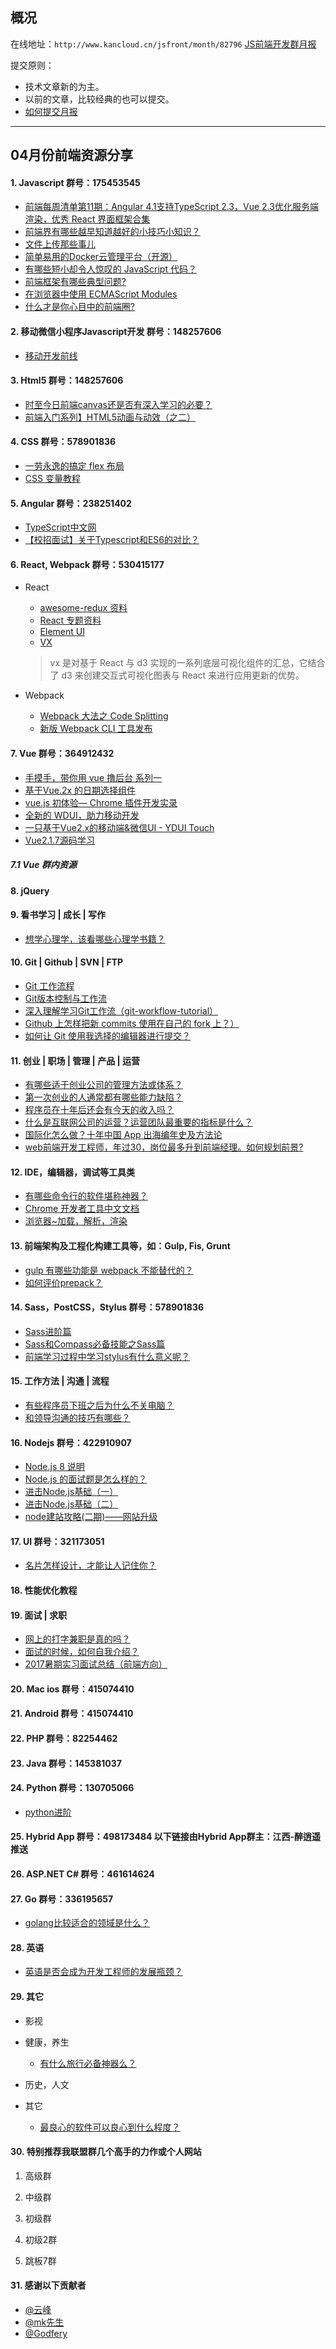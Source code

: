 ﻿## 概况

在线地址：`http://www.kancloud.cn/jsfront/month/82796` [JS前端开发群月报](http://www.kancloud.cn/jsfront/month/82796)


提交原则：

- 技术文章新的为主。
- 以前的文章，比较经典的也可以提交。
- [如何提交月报](http://www.kancloud.cn/jsfront/month/227309)

---


## 04月份前端资源分享
#### 1. Javascript   群号：175453545
- [前端每周清单第11期：Angular 4.1支持TypeScript 2.3，Vue 2.3优化服务端渲染，优秀 React 界面框架合集](https://zhuanlan.zhihu.com/p/26680027)
- [前端界有哪些越早知道越好的小技巧小知识？](https://www.zhihu.com/question/43687153)
- [文件上传那些事儿](https://www.qcloud.com/community/article/985614?fromSource=gwzcw.114059.114059.114059)
- [简单易用的Docker云管理平台（开源）](https://github.com/humpback/humpback)
- [有哪些短小却令人惊叹的 JavaScript 代码？](https://www.zhihu.com/question/46943112)
- [前端框架有哪些典型问题?](https://www.zhihu.com/question/59709444)
- [在浏览器中使用 ECMAScript Modules](https://zhuanlan.zhihu.com/p/26865999)
- [什么才是你心目中的前端圈?](https://www.zhihu.com/question/59758480)

#### 2. 移动微信小程序Javascript开发 群号：148257606
- [移动开发前线](https://zhuanlan.zhihu.com/bornmobile)

#### 3. Html5 群号：148257606
- [时至今日前端canvas还是否有深入学习的必要？](https://www.zhihu.com/question/59197508)
- [前端入门系列】HTML5动画与动效（之二）](https://zhuanlan.zhihu.com/p/26784042)

#### 4. CSS  群号：578901836
- [一劳永逸的搞定 flex 布局](https://juejin.im/post/58e3a5a0a0bb9f0069fc16bb)
- [CSS 变量教程](http://www.ruanyifeng.com/blog/2017/05/css-variables.html)

#### 5. Angular 群号：238251402
- [TypeScript中文网](https://www.tslang.cn/)
- [【校招面试】关于Typescript和ES6的对比？](https://www.zhihu.com/question/59375764)

#### 6. React, Webpack 群号：530415177
- React

  - [awesome-redux 资料](https://github.com/xgrommx/awesome-redux)
  - [React 专题资料](https://www.awesomes.cn/subject/react)
  - [Element UI](https://github.com/eleme/element-react)
  - [VX](https://github.com/hshoff/vx)
  > vx 是对基于 React 与 d3 实现的一系列底层可视化组件的汇总，它结合了 d3 来创建交互式可视化图表与 React 来进行应用更新的优势。

- Webpack

  - [Webpack 大法之 Code Splitting](https://zhuanlan.zhihu.com/p/26710831)
  - [新版 Webpack CLI 工具发布](https://medium.com/webpack/announcing-the-new-webpack-cli-75ce1d9b8663)
  

#### 7. Vue 群号：364912432
- [手摸手，带你用 vue 撸后台 系列一](https://juejin.im/post/59097cd7a22b9d0065fb61d2)
- [基于Vue.2x 的日期选择组件](https://github.com/watson-yan/vue-datepicker)
- [vue.js 初体验— Chrome 插件开发实录](https://www.qcloud.com/community/article/920462)
- [全新的 WDUI，助力移动开发](https://wdfe.github.io/wdui/#/)
- [一只基于Vue2.x的移动端&微信UI - YDUI Touch](http://vue.ydui.org/)
- [Vue2.1.7源码学习](http://hcysun.me/2017/03/03/Vue%E6%BA%90%E7%A0%81%E5%AD%A6%E4%B9%A0/)


##### 7.1 Vue 群内资源

#### 8. jQuery

#### 9. 看书学习 | 成长 | 写作
- [想学心理学，该看哪些心理学书籍？](https://www.zhihu.com/question/21218900)

#### 10. Git | Github | SVN | FTP
- [Git 工作流程](http://www.ruanyifeng.com/blog/2015/12/git-workflow.html)
- [Git版本控制与工作流](http://www.jianshu.com/p/67afe711c731)
- [深入理解学习Git工作流（git-workflow-tutorial）](https://segmentfault.com/a/1190000002918123)
- [Github 上怎样把新 commits 使用在自己的 fork 上？）](https://www.zhihu.com/question/20393785)
- [如何让 Git 使用我选择的编辑器进行提交？](http://stackoverflow.com/questions/2596805/how-do-i-make-git-use-the-editor-of-my-choice-for-commits)

#### 11. 创业 | 职场 | 管理 | 产品 | 运营
- [有哪些适于创业公司的管理方法或体系？](https://www.zhihu.com/question/19594148)
- [第一次创业的人通常都有哪些能力缺陷？](https://www.zhihu.com/question/19550389)
- [程序员在十年后还会有今天的收入吗？](https://www.zhihu.com/question/33767274)
- [什么是互联网公司的运营？运营团队最重要的指标是什么？](https://www.zhihu.com/question/19591117)
- [国际化怎么做？十年中国 App 出海编年史及方法论](https://zhuanlan.zhihu.com/p/26700846)
- [web前端开发工程师，年过30，岗位最多升到前端经理。如何规划前景?](https://www.zhihu.com/question/59568653)

#### 12. IDE，编辑器，调试等工具类
- [有哪些命令行的软件堪称神器？](https://www.zhihu.com/question/59227720)
- [Chrome 开发者工具中文文档](http://www.css88.com/doc/chrome-devtools/)
- [浏览器~加载，解析，渲染](http://www.jianshu.com/p/e141d1543143)

#### 13. 前端架构及工程化构建工具等，如：Gulp, Fis, Grunt
- [gulp 有哪些功能是 webpack 不能替代的？](https://www.zhihu.com/question/45536395)
- [如何评价prepack？](https://www.zhihu.com/question/59360593)

#### 14. Sass，PostCSS，Stylus  群号：578901836
- [Sass进阶篇](http://www.imooc.com/learn/436)
- [Sass和Compass必备技能之Sass篇](http://www.imooc.com/learn/364)
- [前端学习过程中学习stylus有什么意义呢？](https://www.zhihu.com/question/59648213)

#### 15. 工作方法 | 沟通 | 流程
- [有些程序员下班之后为什么不关电脑？](https://www.zhihu.com/question/59303310)
- [和领导沟通的技巧有哪些？](https://www.zhihu.com/question/20211937)

#### 16. Nodejs 群号：422910907
- [Node.js 8 说明](https://zhuanlan.zhihu.com/p/26680273)
- [Node.js 的面试题是怎么样的？](https://www.zhihu.com/question/24648388)
- [进击Node.js基础（一）](http://www.imooc.com/learn/348)
- [进击Node.js基础（二）](http://www.imooc.com/learn/637)
- [node建站攻略(二期)——网站升级](http://www.imooc.com/learn/197)

#### 17. UI 群号：321173051
- [名片怎样设计，才能让人记住你？](https://www.zhihu.com/question/26638117)

#### 18. 性能优化教程

#### 19. 面试 | 求职
- [网上的打字兼职是真的吗？](https://www.zhihu.com/question/22905894/)
- [面试的时候，如何自我介绍？](https://www.zhihu.com/question/19603341)
- [2017暑期实习面试总结（前端方向）](http://ovenzeze.coding.me/summer-intership-interview-experience/)

#### 20. Mac ios 群号：415074410

#### 21. Android 群号：415074410

#### 22. PHP 群号：82254462

#### 23. Java 群号：145381037

#### 24. Python 群号：130705066
- [python进阶](http://www.imooc.com/learn/317)

#### 25. Hybrid App 群号：498173484 以下链接由Hybrid App群主：江西-醉逍遥推送

#### 26. ASP.NET C# 群号：461614624

#### 27. Go 群号：336195657
- [golang比较适合的领域是什么？](https://www.zhihu.com/question/57404512)

#### 28. 英语
- [英语是否会成为开发工程师的发展瓶颈？](https://www.zhihu.com/question/55998388)

#### 29. 其它

- 影视



- 健康，养生

    - [有什么旅行必备神器么？](https://www.zhihu.com/question/30173127)

- 历史，人文


- 其它

    - [最良心的软件可以良心到什么程度？](https://www.zhihu.com/question/52157612)


#### 30. 特别推荐我联盟群几个高手的力作或个人网站

1. 高级群

2. 中级群

3. 初级群

4. 初级2群


5. 跳板7群


#### 31. 感谢以下贡献者
- [@云峰](https://github.com/wuyunfeng8)
- [@mk先生](http://mk.doufuf.com/)
- [@Godfery](https://github.com/hiyangguo)
